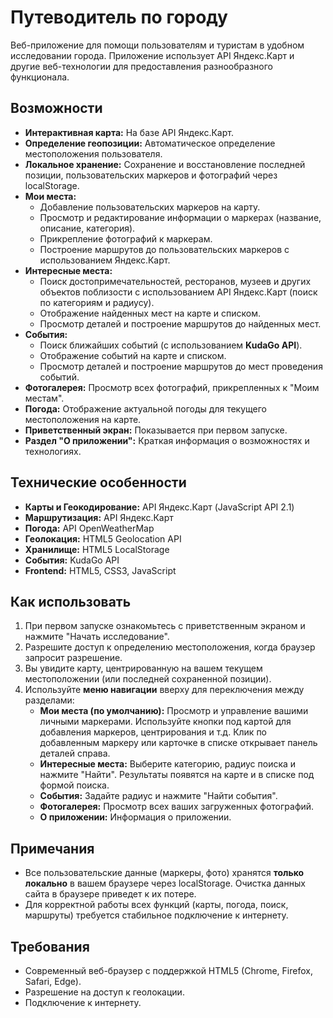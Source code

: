 # Путеводитель по городу

Веб-приложение для помощи пользователям и туристам в удобном исследовании города. Приложение использует API Яндекс.Карт и другие веб-технологии для предоставления разнообразного функционала.

## Возможности

- **Интерактивная карта:** На базе API Яндекс.Карт.
- **Определение геопозиции:** Автоматическое определение местоположения пользователя.
- **Локальное хранение:** Сохранение и восстановление последней позиции, пользовательских маркеров и фотографий через localStorage.
- **Мои места:**
    - Добавление пользовательских маркеров на карту.
    - Просмотр и редактирование информации о маркерах (название, описание, категория).
    - Прикрепление фотографий к маркерам.
    - Построение маршрутов до пользовательских маркеров с использованием Яндекс.Карт.
- **Интересные места:**
    - Поиск достопримечательностей, ресторанов, музеев и других объектов поблизости с использованием API Яндекс.Карт (поиск по категориям и радиусу).
    - Отображение найденных мест на карте и списком.
    - Просмотр деталей и построение маршрутов до найденных мест.
- **События:**
    - Поиск ближайших событий (с использованием **KudaGo API**).
    - Отображение событий на карте и списком.
    - Просмотр деталей и построение маршрутов до мест проведения событий.
- **Фотогалерея:** Просмотр всех фотографий, прикрепленных к "Моим местам".
- **Погода:** Отображение актуальной погоды для текущего местоположения на карте.
- **Приветственный экран:** Показывается при первом запуске.
- **Раздел "О приложении":** Краткая информация о возможностях и технологиях.

## Технические особенности

- **Карты и Геокодирование:** API Яндекс.Карт (JavaScript API 2.1)
- **Маршрутизация:** API Яндекс.Карт
- **Погода:** API OpenWeatherMap
- **Геолокация:** HTML5 Geolocation API
- **Хранилище:** HTML5 LocalStorage
- **События:** KudaGo API
- **Frontend:** HTML5, CSS3, JavaScript 

## Как использовать


1.  При первом запуске ознакомьтесь с приветственным экраном и нажмите "Начать исследование".
2.  Разрешите доступ к определению местоположения, когда браузер запросит разрешение.
3.  Вы увидите карту, центрированную на вашем текущем местоположении (или последней сохраненной позиции).
4.  Используйте **меню навигации** вверху для переключения между разделами:
    *   **Мои места (по умолчанию):** Просмотр и управление вашими личными маркерами. Используйте кнопки под картой для добавления маркеров, центрирования и т.д. Клик по добавленным маркеру или карточке в списке открывает панель деталей справа.
    *   **Интересные места:** Выберите категорию, радиус поиска и нажмите "Найти". Результаты появятся на карте и в списке под формой поиска.
    *   **События:** Задайте радиус и нажмите "Найти события".
    *   **Фотогалерея:** Просмотр всех ваших загруженных фотографий.
    *   **О приложении:** Информация о приложении.

## Примечания

-   Все пользовательские данные (маркеры, фото) хранятся **только локально** в вашем браузере через localStorage. Очистка данных сайта в браузере приведет к их потере.
-   Для корректной работы всех функций (карты, погода, поиск, маршруты) требуется стабильное подключение к интернету.

## Требования

-   Современный веб-браузер с поддержкой HTML5 (Chrome, Firefox, Safari, Edge).
-   Разрешение на доступ к геолокации.
-   Подключение к интернету. 